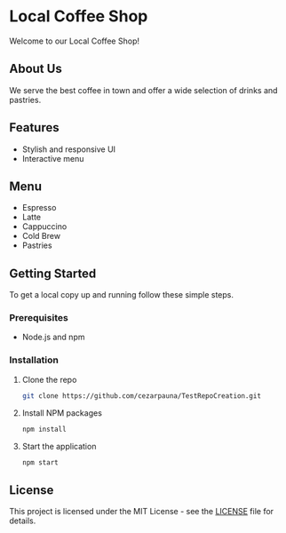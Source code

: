# Local Coffee Shop

Welcome to our Local Coffee Shop!

## About Us
We serve the best coffee in town and offer a wide selection of drinks and pastries.

## Features
- Stylish and responsive UI
- Interactive menu

## Menu
- Espresso
- Latte
- Cappuccino
- Cold Brew
- Pastries

## Getting Started
To get a local copy up and running follow these simple steps.

### Prerequisites
- Node.js and npm

### Installation
1. Clone the repo
   ```bash
   git clone https://github.com/cezarpauna/TestRepoCreation.git
   ```
2. Install NPM packages
   ```bash
   npm install
   ```
3. Start the application
   ```bash
   npm start
   ```

## License
This project is licensed under the MIT License - see the [LICENSE](LICENSE) file for details.
